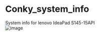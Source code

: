 # Conky_system_info
System info for lenovo IdeaPad S145-15API<br>
![image](https://github.com/user-attachments/assets/8121497c-a919-4001-977d-780520bf4e41)
